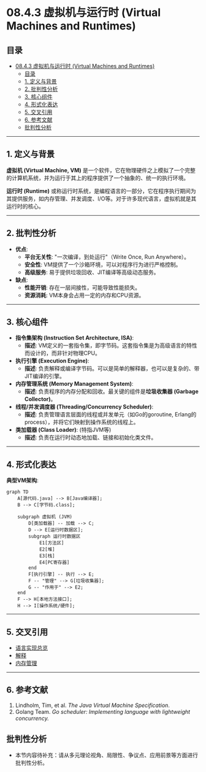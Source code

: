 # 08.4.3 虚拟机与运行时 (Virtual Machines and Runtimes)

## 目录

- [08.4.3 虚拟机与运行时 (Virtual Machines and Runtimes)](#0843-虚拟机与运行时-virtual-machines-and-runtimes)
  - [目录](#目录)
  - [1. 定义与背景](#1-定义与背景)
  - [2. 批判性分析](#2-批判性分析)
  - [3. 核心组件](#3-核心组件)
  - [4. 形式化表达](#4-形式化表达)
  - [5. 交叉引用](#5-交叉引用)
  - [6. 参考文献](#6-参考文献)
  - [批判性分析](#批判性分析)

---

## 1. 定义与背景

**虚拟机 (Virtual Machine, VM)** 是一个软件，它在物理硬件之上模拟了一个完整的计算机系统，并为运行于其上的程序提供了一个抽象的、统一的执行环境。

**运行时 (Runtime)** 或称运行时系统，是编程语言的一部分，它在程序执行期间为其提供服务，如内存管理、并发调度、I/O等。对于许多现代语言，虚拟机就是其运行时的核心。

---

## 2. 批判性分析

- **优点**:
  - **平台无关性**: "一次编译，到处运行"（Write Once, Run Anywhere）。
  - **安全性**: VM提供了一个沙箱环境，可以对程序行为进行严格控制。
  - **高级服务**: 易于提供垃圾回收、JIT编译等高级动态服务。
- **缺点**:
  - **性能开销**: 存在一层间接性，可能导致性能损失。
  - **资源消耗**: VM本身会占用一定的内存和CPU资源。

---

## 3. 核心组件

- **指令集架构 (Instruction Set Architecture, ISA)**:
  - **描述**: VM定义的一套指令集，即字节码。这套指令集是为高级语言的特性而设计的，而非针对物理CPU。
- **执行引擎 (Execution Engine)**:
  - **描述**: 负责解释或编译字节码。可以是简单的解释器，也可以是复杂的、带JIT编译的引擎。
- **内存管理系统 (Memory Management System)**:
  - **描述**: 负责程序的内存分配和回收。最关键的组件是**垃圾收集器 (Garbage Collector)**。
- **线程/并发调度器 (Threading/Concurrency Scheduler)**:
  - **描述**: 负责管理语言层面的线程或并发单元（如Go的goroutine, Erlang的process），并将它们映射到操作系统的线程上。
- **类加载器 (Class Loader)**: (特指JVM等)
  - **描述**: 负责在运行时动态地加载、链接和初始化类文件。

---

## 4. 形式化表达

**典型VM架构**:

```mermaid
graph TD
    A[源代码.java] --> B[Java编译器];
    B --> C[字节码.class];

    subgraph 虚拟机 (JVM)
        D[类加载器] -- 加载 --> C;
        D --> E[运行时数据区];
        subgraph 运行时数据区
            E1[方法区]
            E2[堆]
            E3[栈]
            E4[PC寄存器]
        end
        F[执行引擎] -- 执行 --> E;
        F -- "管理" --> G[垃圾收集器];
        G -- "作用于" --> E2;
    end
    F --> H[本地方法接口];
    H --> I[操作系统/硬件];

```

---

## 5. 交叉引用

- [语言实现总览](README.md)
- [解释](08.4.2_Interpretation.md)
- [内存管理](08.4.4_Memory_Management.md)

---

## 6. 参考文献

1. Lindholm, Tim, et al. *The Java Virtual Machine Specification*.
2. Golang Team. *Go scheduler: Implementing language with lightweight concurrency.*

## 批判性分析

- 本节内容待补充：请从多元理论视角、局限性、争议点、应用前景等方面进行批判性分析。
